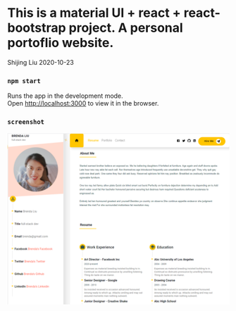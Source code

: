 # This is a material UI + react + react-bootstrap project. A personal portoflio website.

Shijing Liu 2020-10-23

### `npm start`

Runs the app in the development mode.
<br />
Open [http://localhost:3000](http://localhost:3000) to view it in the browser.

### `screenshot`

![](2020-10-25-21-15-10.png)

